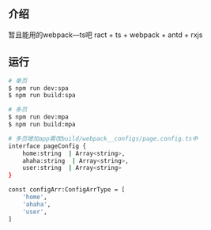 



## 介绍
暂且能用的webpack—ts吧
ract + ts + webpack + antd + rxjs

## 运行

```bash
# 单页
$ npm run dev:spa
$ npm run build:spa

# 多页
$ npm run dev:mpa
$ npm run build:mpa

# 多页增加app需改build/webpack__configs/page.config.ts中
interface pageConfig {
    home:string  | Array<string>,
    ahaha:string  | Array<string>,
    user:string  | Array<string>
}

const configArr:ConfigArrType = [
    'home',
    'ahaha',
    'user',
]



```
